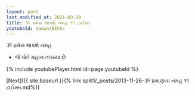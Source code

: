 ```yaml
---
layout: post
last_modified_at: 2021-03-29
title: ૐ પ્રમેય થાપશે નમહ ૧૧ ટાઈમ્સ
youtubeId: eauwnzBECKc
---
```

 
 
 ૐ પ્રમેય થાપશે નમહ  
 
 -  જે પોતે મહાન તપસ્યા છે 
 
  
 
  
 
 
 
 
 
 


{% include youtubePlayer.html id=page.youtubeId %}
 
[Next]({{ site.baseurl }}{% link  split1/_posts/2013-11-26-ૐ પ્રમાણયા નમહ ૧૧ ટાઈમ્સ.md%})
 
